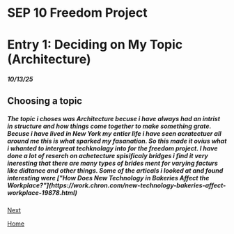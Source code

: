 <h1> SEP 10 Freedom Project</h1>
<h1>Entry 1: Deciding on My Topic (Architecture)</h1>
<h5>10/13/25</h5>
<h2>Choosing a topic</h2>
<h5>The topic i choses was Architecture becuse i have always had an intrist in structure and how things come together to make something grate. Becuse i have lived in New York my entier life i have seen acratectuer all around me this is what sparked my fasanation. So this made it ovius what i whanted to intergreat techknolagy into for the freedom project. I have done a lot of reserch on achetecture spisificaly bridges i find it very ineresting that there are many types of brides ment for varying facturs like didtance and other things. Some of the articals i looked at and found interesting were ["How Does New Technology in Bakeries Affect the Workplace?"](https://work.chron.com/new-technology-bakeries-affect-workplace-19878.html)</h5>



[Next](entry02.md)

[Home](../README.md)
